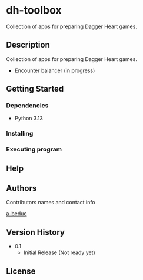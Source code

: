 # dh-toolbox

Collection of apps for preparing Dagger Heart games.

## Description

Collection of apps for preparing Dagger Heart games.
+ Encounter balancer (in progress)

## Getting Started

### Dependencies

* Python 3.13

### Installing

### Executing program

## Help

## Authors

Contributors names and contact info

[a-beduc](https://github.com/a-beduc)

## Version History

* 0.1
    * Initial Release (Not ready yet)

## License
